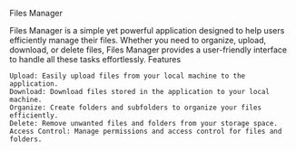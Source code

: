 Files Manager

Files Manager is a simple yet powerful application designed to help users efficiently manage their files. Whether you need to organize, upload, download, or delete files, Files Manager provides a user-friendly interface to handle all these tasks effortlessly.
Features

    Upload: Easily upload files from your local machine to the application.
    Download: Download files stored in the application to your local machine.
    Organize: Create folders and subfolders to organize your files efficiently.
    Delete: Remove unwanted files and folders from your storage space.
    Access Control: Manage permissions and access control for files and folders.

